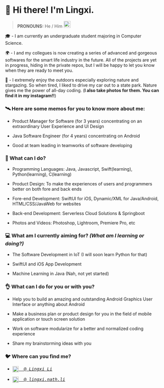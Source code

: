 # 👋 Hi there! I'm Lingxi.

> **PRONOUNS:** He / Him <img src="https://media.giphy.com/media/VgCDAzcKvsR6OM0uWg/giphy.gif" width="22">

🎓 - I am currently an undergraduate student majoring in Computer Science.

🌍 - I and my collegues is now creating a series of advanced and gorgeous softwares for the smart life industry in the future. All of the projects are yet in progress, hiding in the private repos, but I will be happy to let you know when they are ready to meet you.

🌃 - I extremely enjoy the outdoors especially exploring nature and stargazing. So when tired, I liked to drive my car out to a state park. Nature gives me the power of all-day coding. (**I also take photos for them. You can find it in my instagram!!**)

### 🛰️ Here are some memos for you to know more about me:

- Product Manager for Software (for 3 years) concentrating on an extraordinary User Experience and UI Design

- Java Software Engineer (for 4 years) concentrating on Android

- Good at team leading in teamworks of software developing

### 🙈 What can I do?

- Programming Languages: Java, Javascript, Swift(learning), Python(learning), C(learning)

- Product Design: To make the experiences of users and programmers better on both fore and back ends

- Fore-end Development: SwiftUI for iOS, Dynamic/XML for Java/Android, HTML/CSS/JavaWeb for websites

- Back-end Development: Serverless Cloud Solutions & Springboot

- Photos and Videos: Photoshop, Lightroom, Premiere Pro, etc

### 💻 What am I currently aiming for? *(What am I learning or doing?)*

- The Software Development in IoT (I will soon learn Python for that)

- SwiftUI and iOS App Development

- Machine Learning in Java (Nah, not yet started)

### 👌 What can I do for you or with you?

- Help you to build an amazing and outstanding Android Graphics User Interface or anything about Android

- Make a business plan or product design for you in the field of mobile application or touch screen solution

- Work on software modularize for a better and normalized coding experience

- Share my brainstorming ideas with you

### 🐦 Where can you find me?

- <pre><a href="https://www.linkedin.com/in/lingxi-li-7a3517188/"><img align="center" alt="Linkedin" width="20px" src="https://cdn.jsdelivr.net/npm/simple-icons@v3/icons/linkedin.svg"/>&nbsp; @ <em>Lingxi Li</em></a></pre>

- <pre><a href="https://www.instagram.com/lingxi.nath.li/"><img align="center" alt="Instagram" width="20px" src="https://cdn.jsdelivr.net/npm/simple-icons@v3/icons/instagram.svg"/>&nbsp; @ <em>lingxi.nath.li</em></a></pre>

